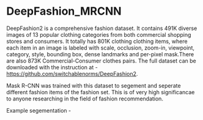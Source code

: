 # DeepFashion_MRCNN
DeepFashion2 is a comprehensive fashion dataset. It contains 491K diverse images of 13 popular clothing categories from both commercial shopping stores and consumers. It totally has 801K clothing clothing items, where each item in an image is labeled with scale, occlusion, zoom-in, viewpoint, category, style, bounding box, dense landmarks and per-pixel mask.There are also 873K Commercial-Consumer clothes pairs. The full dataset can be downloaded with the instruction at - https://github.com/switchablenorms/DeepFashion2.

Mask R-CNN was trained with this dataset to segement and seperate different fashion items of the fashion set. This is of very high significancae to anyone researching in the field of fashion recommendation. 

Example segementation - 

